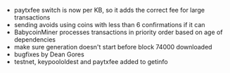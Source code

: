 * paytxfee switch is now per KB, so it adds the correct fee for large transactions
* sending avoids using coins with less than 6 confirmations if it can
* BabycoinMiner processes transactions in priority order based on age of dependencies
* make sure generation doesn't start before block 74000 downloaded
* bugfixes by Dean Gores
* testnet, keypoololdest and paytxfee added to getinfo
